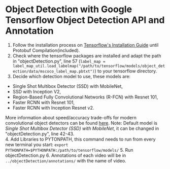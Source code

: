 # Object Detection with Google Tensorflow Object Detection API and Annotation

1. Follow the installation process on [Tensorflow's Installation Guide](https://github.com/tensorflow/models/blob/master/object_detection/g3doc/installation.md) until Protobuf Compilation(included).
2. Check where the tensorflow packages are installed and adapt the path in "objectDetection.py", line 57 (`label_map = label_map_util.load_labelmap("/path/to/tensorflow/models/object_detection/data/mscoco_label_map.pbtxt")`) to your tensorflow directory.
3. Decide which detection model to use, these models are:  
  * Single Shot Multibox Detector (SSD) with MobileNet,
  * SSD with Inception V2,
  * Region-Based Fully Convolutional Networks (R-FCN) with Resnet 101,
  * Faster RCNN with Resnet 101,
  * Faster RCNN with Inception Resnet v2.  

 More information about speed/accuracy trade-offs for modern convolutional object detectors can be found [here](https://arxiv.org/pdf/1611.10012v3.pdf).
 Note: Default model is *Single Shot Multibox Detector (SSD) with MobileNet*, it can be changed in "objectDetection.py", line 42-43.  
4. Add Libraries to PYTONPATH, this command needs to run from every new terminal you start:
`export PYTHONPATH=$PYTHONPATH:/path/to/tensorflow/models/`
5. Run objectDetection.py
6. Annotations of each video will be in `../objectDetection/annotations/` with the name of video.
